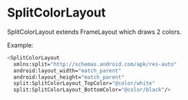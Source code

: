 # SplitColorLayout
SplitColorLayout extends FrameLayout which draws 2 colors.

Example:
```sh
<SplitColorLayout
  xmlns:split="http://schemas.android.com/apk/res-auto"
  android:layout_width="match_parent"
  android:layout_height="match_parent"
  split:SplitColorLayout_TopColor="@color/white"
  split:SplitColorLayout_BottomColor="@color/black"/>
```
